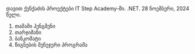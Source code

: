 დავით ქენქაძის პროექტები IT Step Academy-ში. .NET. 28 ნოემბერი, 2024 წელი.

1. თამაში ჰენგმენი
2. თარჯიმანი
3. ბანკომატი
4. წიგნების მენეჯერი პროგრამა
